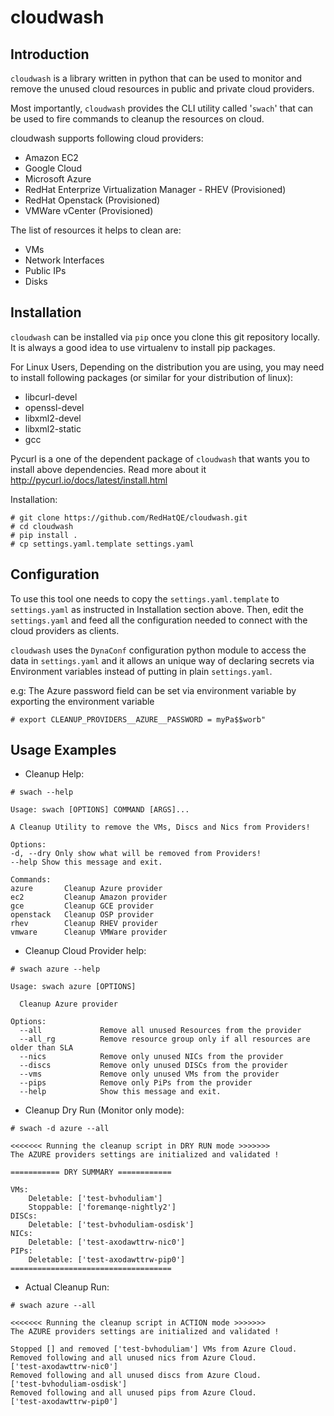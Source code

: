 # cloudwash

## Introduction

`cloudwash` is a library written in python that can be used to monitor and remove the unused cloud resources in public and private cloud providers.

Most importantly, `cloudwash` provides the CLI utility called '`swach`' that can be used to fire commands to cleanup the resources on cloud.

cloudwash supports following cloud providers:

* Amazon EC2
* Google Cloud
* Microsoft Azure
* RedHat Enterprize Virtualization Manager - RHEV (Provisioned)
* RedHat Openstack (Provisioned)
* VMWare vCenter (Provisioned)

The list of resources it helps to clean are:

* VMs
* Network Interfaces
* Public IPs
* Disks


## Installation

`cloudwash` can be installed via `pip` once you clone this git repository locally.
It is always a good idea to use virtualenv to install pip packages.

For Linux Users, Depending on the distribution you are using, you may need to install following packages
(or similar for your distribution of linux):

* libcurl-devel
* openssl-devel
* libxml2-devel
* libxml2-static
* gcc

Pycurl is a one of the dependent package of `cloudwash` that wants you to install above dependencies.
Read more about it http://pycurl.io/docs/latest/install.html

Installation:

```
# git clone https://github.com/RedHatQE/cloudwash.git
# cd cloudwash
# pip install .
# cp settings.yaml.template settings.yaml
```


## Configuration


To use this tool one needs to copy the `settings.yaml.template` to `settings.yaml` as instructed in Installation section above.
Then, edit the `settings.yaml` and feed all the configuration needed to connect with the cloud providers as clients.

`cloudwash` uses the `DynaConf` configuration python module to access the data in `settings.yaml` and it allows an unique way of declaring secrets via Environment variables instead of putting in plain `settings.yaml`.

e.g: The Azure password field can be set via environment variable by exporting the environment variable

```
# export CLEANUP_PROVIDERS__AZURE__PASSWORD = myPa$$worb"
```

## Usage Examples


* Cleanup Help:

```
# swach --help

Usage: swach [OPTIONS] COMMAND [ARGS]...

A Cleanup Utility to remove the VMs, Discs and Nics from Providers!

Options:
-d, --dry Only show what will be removed from Providers!
--help Show this message and exit.

Commands:
azure		Cleanup Azure provider
ec2			Cleanup Amazon provider
gce			Cleanup GCE provider
openstack	Cleanup OSP provider
rhev 		Cleanup RHEV provider
vmware 		Cleanup VMWare provider
```

* Cleanup Cloud Provider help:

```
# swach azure --help
 
Usage: swach azure [OPTIONS]

  Cleanup Azure provider

Options:
  --all             Remove all unused Resources from the provider
  --all_rg          Remove resource group only if all resources are older than SLA
  --nics            Remove only unused NICs from the provider
  --discs           Remove only unused DISCs from the provider
  --vms             Remove only unused VMs from the provider
  --pips            Remove only PiPs from the provider
  --help            Show this message and exit.

```

* Cleanup Dry Run (Monitor only mode):

```
# swach -d azure --all

<<<<<<< Running the cleanup script in DRY RUN mode >>>>>>>
The AZURE providers settings are initialized and validated !

=========== DRY SUMMARY ============

VMs:
	Deletable: ['test-bvhoduliam']
	Stoppable: ['foremanqe-nightly2']
DISCs:
	Deletable: ['test-bvhoduliam-osdisk']
NICs:
	Deletable: ['test-axodawttrw-nic0']
PIPs:
	Deletable: ['test-axodawttrw-pip0']
====================================
```

* Actual Cleanup Run:

```
# swach azure --all

<<<<<<< Running the cleanup script in ACTION mode >>>>>>>
The AZURE providers settings are initialized and validated !

Stopped [] and removed ['test-bvhoduliam'] VMs from Azure Cloud.
Removed following and all unused nics from Azure Cloud.
['test-axodawttrw-nic0']
Removed following and all unused discs from Azure Cloud.
['test-bvhoduliam-osdisk']
Removed following and all unused pips from Azure Cloud.
['test-axodawttrw-pip0']
```
